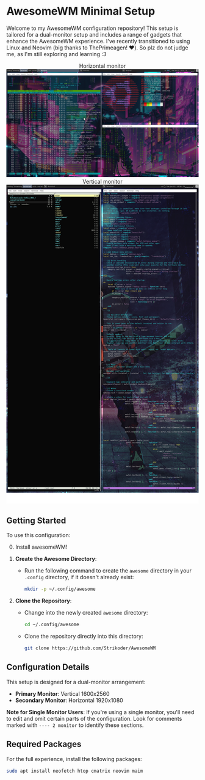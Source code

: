 # AwesomeWM Minimal Setup
Welcome to my AwesomeWM configuration repository! This setup is tailored for a dual-monitor setup and includes a range of gadgets that enhance the AwesomeWM experience. 
I've recently transitioned to using Linux and Neovim (big thanks to ThePrimeagen! ❤️). So plz do not judge me, as I'm still exploring and learning :3



<p align="center">
   Horizontal monitor
  <img src="https://github.com/Strikoder/AwesomeWM/blob/main/Screenshots/FirstMonitor.png?raw=true" alt="First monitor" style="margin-right: 10px;"/>
   Vertical monitor
  <img src="https://github.com/Strikoder/AwesomeWM/blob/main/Screenshots/SecondMonitor.png?raw=true" alt="Second monitor"/>
</p>

## Getting Started
To use this configuration:

0. Install awesomeWM!

1. **Create the Awesome Directory**:
   - Run the following command to create the `awesome` directory in your `.config` directory, if it doesn't already exist:
     ```bash
     mkdir -p ~/.config/awesome
     ```

2. **Clone the Repository**:
   - Change into the newly created `awesome` directory:
     ```bash
     cd ~/.config/awesome
     ```
   - Clone the repository directly into this directory:
     ```bash
     git clone https://github.com/Strikoder/AwesomeWM
     ```

## Configuration Details

This setup is designed for a dual-monitor arrangement:

- **Primary Monitor**: Vertical 1600x2560
- **Secondary Monitor**: Horizontal 1920x1080

**Note for Single Monitor Users**: If you're using a single monitor, you'll need to edit and omit certain parts of the configuration. Look for comments marked with `---- 2 monitor` to identify these sections.

## Required Packages

For the full experience, install the following packages:

``` bash
sudo apt install neofetch htop cmatrix neovim maim
```
